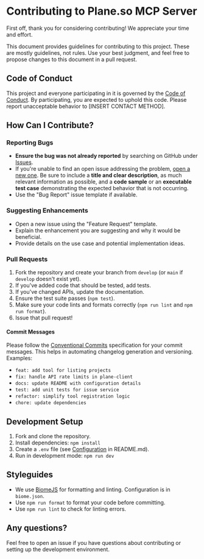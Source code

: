 # Contributing to Plane.so MCP Server

First off, thank you for considering contributing! We appreciate your time and effort.

This document provides guidelines for contributing to this project. These are mostly guidelines, not rules. Use your best judgment, and feel free to propose changes to this document in a pull request.

## Code of Conduct

This project and everyone participating in it is governed by the [Code of Conduct](./CODE_OF_CONDUCT.md). By participating, you are expected to uphold this code. Please report unacceptable behavior to [INSERT CONTACT METHOD].

## How Can I Contribute?

### Reporting Bugs

*   **Ensure the bug was not already reported** by searching on GitHub under [Issues](https://github.com/Creodot/plane-mcp-server/issues).
*   If you're unable to find an open issue addressing the problem, [open a new one](https://github.com/Creodot/plane-mcp-server/issues/new). Be sure to include a **title and clear description**, as much relevant information as possible, and a **code sample** or an **executable test case** demonstrating the expected behavior that is not occurring.
*   Use the "Bug Report" issue template if available.

### Suggesting Enhancements

*   Open a new issue using the "Feature Request" template.
*   Explain the enhancement you are suggesting and why it would be beneficial.
*   Provide details on the use case and potential implementation ideas.

### Pull Requests

1.  Fork the repository and create your branch from `develop` (or `main` if `develop` doesn't exist yet).
2.  If you've added code that should be tested, add tests.
3.  If you've changed APIs, update the documentation.
4.  Ensure the test suite passes (`npm test`).
5.  Make sure your code lints and formats correctly (`npm run lint` and `npm run format`).
6.  Issue that pull request!

#### Commit Messages

Please follow the [Conventional Commits](https://www.conventionalcommits.org/en/v1.0.0/) specification for your commit messages. This helps in automating changelog generation and versioning.
Examples:
*   `feat: add tool for listing projects`
*   `fix: handle API rate limits in plane-client`
*   `docs: update README with configuration details`
*   `test: add unit tests for issue service`
*   `refactor: simplify tool registration logic`
*   `chore: update dependencies`

## Development Setup

1.  Fork and clone the repository.
2.  Install dependencies: `npm install`
3.  Create a `.env` file (see [Configuration](#configuration) in README.md).
4.  Run in development mode: `npm run dev`

## Styleguides

*   We use [BiomeJS](https://biomejs.dev/) for formatting and linting. Configuration is in `biome.json`.
*   Use `npm run format` to format your code before committing.
*   Use `npm run lint` to check for linting errors.

## Any questions?

Feel free to open an issue if you have questions about contributing or setting up the development environment. 